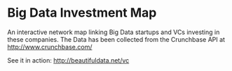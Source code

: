 Big Data Investment Map
=======================

An interactive network map linking Big Data startups and VCs investing
in these companies. The Data has been collected from the Crunchbase
API at http://www.crunchbase.com/

See it in action: http://beautifuldata.net/vc